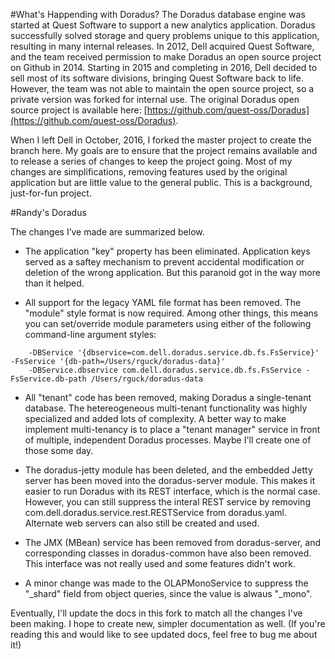 #What's Happending with Doradus?
The Doradus database engine was started at Quest Software to support a new analytics application. Doradus successfully solved storage and query problems unique to this application, resulting in many internal releases. In 2012, Dell acquired Quest Software, and the team received permission to make Doradus an open source project on Github in 2014. Starting in 2015 and completing in 2016, Dell decided to sell most of its software divisions, bringing Quest Software back to life. However, the team was not able to maintain the open source project, so a private version was forked for internal use. The original Doradus open source project is available here: [https://github.com/quest-oss/Doradus](https://github.com/quest-oss/Doradus).
When I left Dell in October, 2016, I forked the master project to create the branch here. My goals are to ensure that the project remains available and to release a series of changes to keep the project going. Most of my changes are simplifications, removing features used by the original application but are little value to the general public. This is a background, just-for-fun project.

#Randy's Doradus
The changes I’ve made are summarized below. 

- The application "key" property has been eliminated. Application keys served as a saftey mechanism to prevent accidental modification or deletion of the wrong application. But this paranoid got in the way more than it helped.

- All support for the legacy YAML file format has been removed. The "module" style format is now required. Among other things, this means you can set/override module parameters using either of the following command-line argument styles:

```
	-DBService '{dbservice=com.dell.doradus.service.db.fs.FsService}' -FsService '{db-path=/Users/rguck/doradus-data}'
	-DBService.dbservice com.dell.doradus.service.db.fs.FsService -FsService.db-path /Users/rguck/doradus-data
```

- All "tenant" code has been removed, making Doradus a single-tenant database. The hetereogeneous multi-tenant functionality was highly specialized and added lots of complexity. A better way to make implement multi-tenancy is to place a "tenant manager" service in front of multiple, independent Doradus processes. Maybe I'll create one of those some day.

- The doradus-jetty module has been deleted, and the embedded Jetty server has been moved into the doradus-server module. This makes it easier to run Doradus with its REST interface, which is the normal case. However, you can still suppress the interal REST service by removing com.dell.doradus.service.rest.RESTService from doradus.yaml. Alternate web servers can also still be created and used.

- The JMX (MBean) service has been removed from doradus-server, and corresponding classes in doradus-common have also been removed. This interface was not really used and some features didn't work.

- A minor change was made to the OLAPMonoService to suppress the "\_shard" field from object queries, since the value is alwaus "\_mono".

Eventually, I'll update the docs in this fork to match all the changes I've been making. I hope to create new, simpler documentation as well. (If you're reading this and would like to see updated docs, feel free to bug me about it!)
